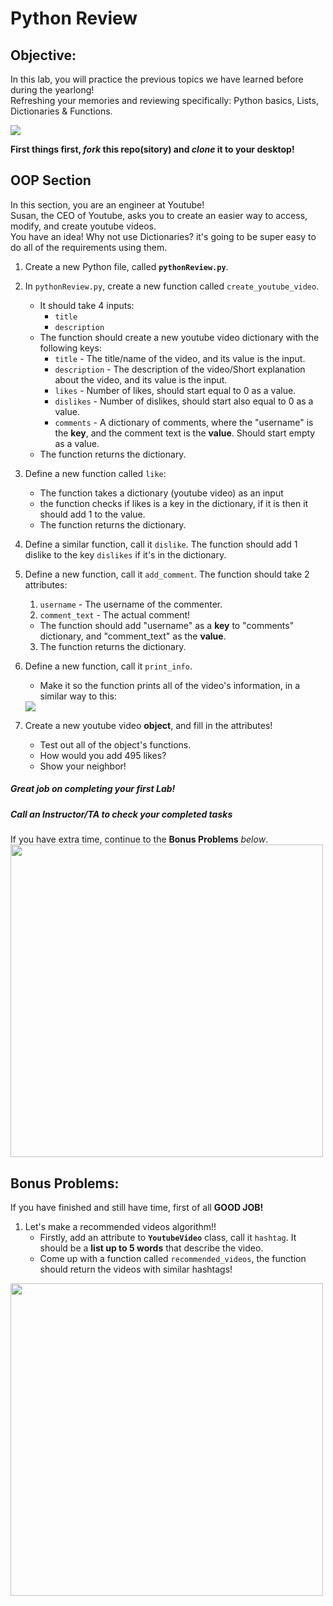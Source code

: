 # Python Review

## Objective: 
In this lab, you will practice the previous topics we have learned before during the yearlong!  
Refreshing your memories and reviewing specifically: Python basics, Lists, Dictionaries & Functions.


[![](https://camo.githubusercontent.com/131c25bd172508d5f376dd7fe56283ae7fda2194/68747470733a2f2f63646e302e746e7763646e2e636f6d2f77702d636f6e74656e742f626c6f67732e6469722f312f66696c65732f323031372f30392f625563767252632d312d373936783339382e6a7067)]()


**First things first, *fork* this repo(sitory) and *clone* it to your desktop!**


## OOP Section
In this section, you are an engineer at Youtube!  
Susan, the CEO of Youtube, asks you to create an easier way to access, modify, and create youtube videos.  
You have an idea! Why not use Dictionaries? it's going to be super easy to do all of the requirements using them.

1. Create a new Python file, called **`pythonReview.py`**.
2. In `pythonReview.py`, create a new function called `create_youtube_video`.
    - It should take 4 inputs:
        - `title` 
        -  `description`
    - The function should create a new youtube video dictionary with the following keys:
        - `title` - The title/name of the video, and its value is the input.
        - `description` - The description of the video/Short explanation about the video, and its value is the input.
        - `likes` - Number of likes, should start equal to 0 as a value.
        - `dislikes` - Number of dislikes, should start also equal to 0 as a value.
        - `comments` - A dictionary of comments, where the "username" is the **key**, and the comment text is the **value**. Should start empty as a value.
    - The function returns the dictionary.

3. Define a new function called `like`:
    - The function takes a dictionary (youtube video) as an input
    - the function checks if likes is a key in the dictionary, if it is then it should add 1 to the value.
    - The function returns the dictionary.

4. Define a similar function, call it `dislike`. The function should add 1 dislike to the key `dislikes` if it's in the dictionary.

5. Define a new function, call it `add_comment`. The function should take 2 attributes:
    1. `username` - The username of the commenter.
    2. `comment_text` - The actual comment!
    - The function should add "username" as a **key** to "comments" dictionary, and "comment_text" as the **value**.
    3. The function returns the dictionary.

6. Define a new function, call it `print_info`.
    - Make it so the function prints all of the video's information, in a similar way to this:
    <img src="https://github.com/meet-projects/Y2-Summer-Labs/blob/master/0.2%20Python%20Review/YoutubeVideoExample-OOP.png?raw=true">


7. Create a new youtube video **object**, and fill in the attributes!
    - Test out all of the object's functions.
    - How would you add 495 likes?
    - Show your neighbor!


##### Great job on completing your first Lab!
##### Call an Instructor/TA to check your completed tasks
 

If you have extra time, continue to the **Bonus Problems** *below*.
<img src="https://developers.google.com/youtube/images/youtube_home_page_data_api.png" width="500">




## Bonus Problems: 
If you have finished and still have time, first of all **GOOD JOB!** 

1. Let's make a recommended videos algorithm!!
    - Firstly, add an attribute to **`YoutubeVideo`** class, call it `hashtag`. It should be a **list up to 5 words** that describe the video.
    - Come up with a function called `recommended_videos`, the function should return the videos with similar hashtags!




<img src="https://cdn.dribbble.com/users/94656/screenshots/1141726/terminal2.gif" width="500">
